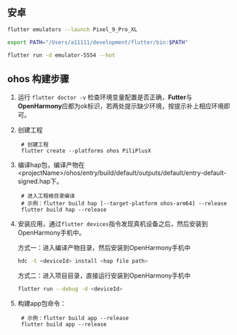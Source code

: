 ## 安卓

```zsh
flutter emulators --launch Pixel_9_Pro_XL

export PATH="/Users/a11111/development/flutter/bin:$PATH"

flutter run -d emulator-5554 --hot
```

## ohos 构建步骤

1. 运行 `flutter doctor -v` 检查环境变量配置是否正确，**Futter**与**OpenHarmony**应都为ok标识，若两处提示缺少环境，按提示补上相应环境即可。

2. 创建工程

   ```
    # 创建工程
    flutter create --platforms ohos PiliPlusX
   ```

3. 编译hap包，编译产物在\<projectName\>/ohos/entry/build/default/outputs/default/entry-default-signed.hap下。

   ```
    # 进入工程根目录编译
    # 示例：flutter build hap [--target-platform ohos-arm64] --release
    flutter build hap --release
   ```

4. 安装应用，通过```flutter devices```指令发现真机设备之后，然后安装到OpenHarmony手机中。

   方式一：进入编译产物目录，然后安装到OpenHarmony手机中
   ```sh
   hdc -t <deviceId> install <hap file path>
   ```

   方式二：进入项目目录，直接运行安装到OpenHarmony手机中
   ```sh
   flutter run --debug -d <deviceId>
   ```

5. 构建app包命令：
   ```
    # 示例：flutter build app --release
    flutter build app --release
   ```
